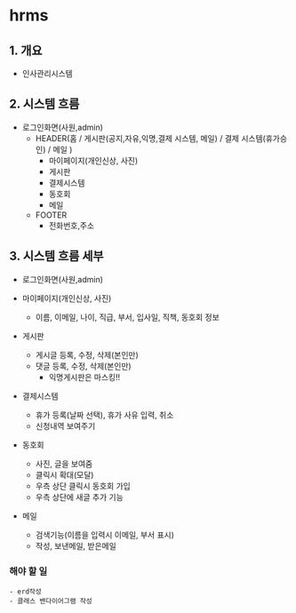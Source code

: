 # hrms


## 1. 개요
- 인사관리시스템

## 2. 시스템 흐름
- 로그인화면(사원,admin)
    - HEADER(홈 / 게시판(공지,자유,익명,결제 시스템, 메일) / 결제 시스템(휴가승인) / 메일 )
        - 마이페이지(개인신상, 사진)
        - 게시판
        - 결제시스템
        - 동호회
        - 메일
    - FOOTER
        - 전화번호,주소



## 3. 시스템 흐름 세부
- 로그인화면(사원,admin)

- 마이페이지(개인신상, 사진)
    - 이름, 이메일, 나이, 직급, 부서, 입사일, 직책, 동호회 정보

- 게시판
    - 게시글 등록, 수정, 삭제(본인만)
    - 댓글 등록, 수정, 삭제(본인만)
        - 익명게시판은 마스킹!!

- 결제시스템
    - 휴가 등록(날짜 선택), 휴가 사유 입력, 취소
    - 신청내역 보여주기

- 동호회
    - 사진, 글을 보여줌
    - 클릭시 확대(모달)
    - 우측 상단 클릭시 동호회 가입
    - 우측 상단에 새글 추가 기능

- 메일
    - 검색기능(이름을 입력시 이메일, 부서 표시)
    - 작성, 보낸메일, 받은메일



### 해야 할 일
    - erd작성
    - 클래스 밴다이어그램 작성
